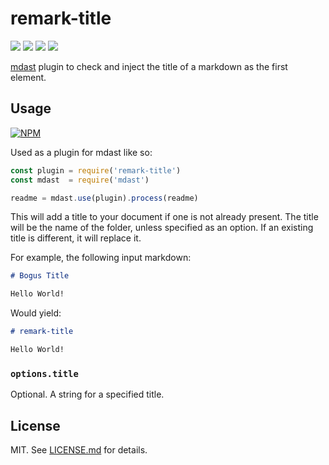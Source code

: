 # remark-title

![](http://img.shields.io/badge/stability-stable-orange.svg?style=flat)
![](http://img.shields.io/npm/v/remark-title.svg?style=flat)
![](http://img.shields.io/npm/dm/remark-title.svg?style=flat)
![](http://img.shields.io/npm/l/remark-title.svg?style=flat)

[mdast](https://github.com/wooorm/mdast) plugin to check and inject the title
of a markdown as the first element.

## Usage

[![NPM](https://nodei.co/npm/remark-title.png)](https://nodei.co/npm/remark-title/)

Used as a plugin for mdast like so:

```javascript
const plugin = require('remark-title')
const mdast  = require('mdast')

readme = mdast.use(plugin).process(readme)
```

This will add a title to your document if one is not already present.
The title will be the name of the folder, unless specified as an option.
If an existing title is different, it will replace it.

For example, the following input markdown:

```markdown
# Bogus Title

Hello World!
```

Would yield:

```markdown
# remark-title

Hello World!
```

### `options.title`

Optional. A string for a specified title.

## License

MIT. See [LICENSE.md](http://github.com/hughsk/remark-title/blob/master/LICENSE.md) for details.
